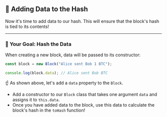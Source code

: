 ## 🧱 Adding Data to the Hash

Now it's time to add data to our hash. This will ensure that the block's hash is tied to its contents!

---

### 🏁 Your Goal: Hash the Data

When creating a new block, data will be passed to its constructor:

```js
const block = new Block("Alice sent Bob 1 BTC");

console.log(block.data); // Alice sent Bob BTC
```

☝️ As shown above, let's add a `data` property to the `Block`.

- Add a constructor to our `Block` class that takes one argument `data` and assigns it to `this.data`.
- Once you have added data to the block, use this data to calculate the block's hash in the `toHash` function!
